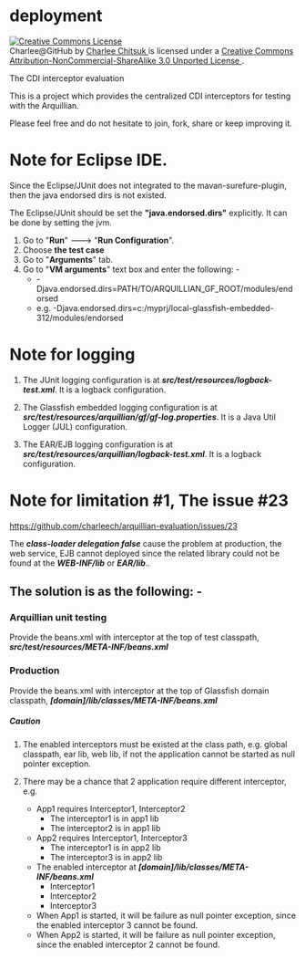 deployment
==========

<a rel="license" href="http://creativecommons.org/licenses/by-nc-sa/3.0/">
    <img alt="Creative Commons License" style="border-width:0"
    src="http://i.creativecommons.org/l/by-nc-sa/3.0/88x31.png" />
</a><br />
<span xmlns:dct="http://purl.org/dc/terms/" property="dct:title">
   Charlee@GitHub
</span> by
<a xmlns:cc="http://creativecommons.org/ns#"
   href="https://github.com/charleech"
   property="cc:attributionName"
   rel="cc:attributionURL">
   Charlee Chitsuk
</a>
is licensed under a
<a rel="license"
   href="http://creativecommons.org/licenses/by-nc-sa/3.0/">
   Creative Commons Attribution-NonCommercial-ShareAlike 3.0 Unported License
</a>.

The CDI interceptor evaluation

This is a project which provides the centralized CDI interceptors for testing
with the Arquillian.

Please feel free and do not hesitate to join, fork, share or keep improving it.

Note for Eclipse IDE.
====================
Since the Eclipse/JUnit does not integrated to the mavan-surefure-plugin,
then the java endorsed dirs is not existed.

The Eclipse/JUnit should be set the **"java.endorsed.dirs"** explicitly.
It can be done by setting the jvm.

1. Go to "**Run**" ---> "**Run Configuration**".
2. Choose **the test case**
3. Go to "**Arguments**" tab.
4. Go to "**VM arguments**" text box and enter the following: -
   * -Djava.endorsed.dirs=PATH/TO/ARQUILLIAN_GF_ROOT/modules/endorsed
   * e.g.
   -Djava.endorsed.dirs=c:/myprj/local-glassfish-embedded-312/modules/endorsed

Note for logging
================

1. The JUnit logging configuration is at
**_src/test/resources/logback-test.xml_**. It is a logback configuration.

2. The Glassfish embedded logging configuration is at
**_src/test/resources/arquillian/gf/gf-log.properties_**. It is a Java
Util Logger (JUL) configuration.

3. The EAR/EJB logging configuration is at
**_src/test/resources/arquillian/logback-test.xml_**. It is a logback
configuration.

Note for limitation #1, The issue #23
=====================================

https://github.com/charleech/arquillian-evaluation/issues/23

The **_class-loader delegation false_** cause the problem at production,
the web service, EJB cannot deployed since the related library could not be
found at the **_WEB-INF/lib_** or **_EAR/lib_**..

## The solution is as the following: -

### Arquillian unit testing
Provide the beans.xml with interceptor at the top of test classpath,
 **_src/test/resources/META-INF/beans.xml_**

### Production
Provide the beans.xml with interceptor at the top of Glassfish domain classpath,
 **_[domain]/lib/classes/META-INF/beans.xml_**
##### Caution
1. The enabled interceptors must be existed at the class path, e.g. global
classpath, ear lib, web lib, if not the application cannot be started as
null pointer exception.

2. There may be a chance that 2 application require different interceptor, e.g.
   * App1 requires Interceptor1, Interceptor2
      * The interceptor1 is in app1 lib
      * The interceptor2 is in app1 lib
   * App2 requires Interceptor1, Interceptor3
      * The interceptor1 is in app2 lib
      * The interceptor3 is in app2 lib
   * The enabled interceptor at  **_[domain]/lib/classes/META-INF/beans.xml_**
      * Interceptor1
      * Interceptor2
      * Interceptor3
   * When App1 is started, it will be failure as null pointer exception,
     since the enabled interceptor 3 cannot be found.
   * When App2 is started, it will be failure as null pointer exception,
     since the enabled interceptor 2 cannot be found.
